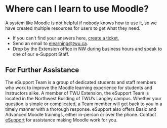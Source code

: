 # Where can I learn to use Moodle?

A system like Moodle is not helpful if nobody knows how to use it, so we have created multiple resources for users to get what they need.

* If you can't find your answers here, [create a ticket.](https://trinitywestern.teamdynamix.com/TDClient/Requests/ServiceCatalog?CategoryID=5436)
* Send an email to elearning@twu.ca.
* Drop by the Extension office in NW during business hours and speak to one of our e-Support Staff.

## For Further Assistance

The eSupport Team is a group of dedicated students and staff members who work to improve the Moodle learning experience for students and Instructors alike. A member of TWU Extension, the eSupport Team is located in the Northwest Building of TWU’s Langley campus. Whether your question is simple or complicated, a Team member will get back to you in a timely manner with a thorough response. eSupport also offers Basic and Advanced Moodle trainings, either in-person or over the phone. Contact [eSupport](https://trinitywestern.teamdynamix.com/TDClient/Requests/ServiceDet?ID=16141) for assistance making Moodle work for you.
